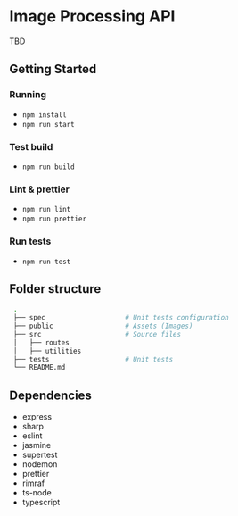 # Image Processing API

TBD

## Getting Started

### Running

+ `npm install`
+ `npm run start`

### Test build

+ `npm run build`

### Lint & prettier

+ `npm run lint`
+ `npm run prettier`

### Run tests

+ `npm run test`

## Folder structure

```bash
 .
 ├── spec                    # Unit tests configuration
 ├── public                  # Assets (Images)
 ├── src                     # Source files
 │   ├── routes
 │   ├── utilities
 ├── tests                   # Unit tests
 └── README.md
```

## Dependencies

+ express
+ sharp
+ eslint
+ jasmine
+ supertest
+ nodemon
+ prettier
+ rimraf
+ ts-node
+ typescript
